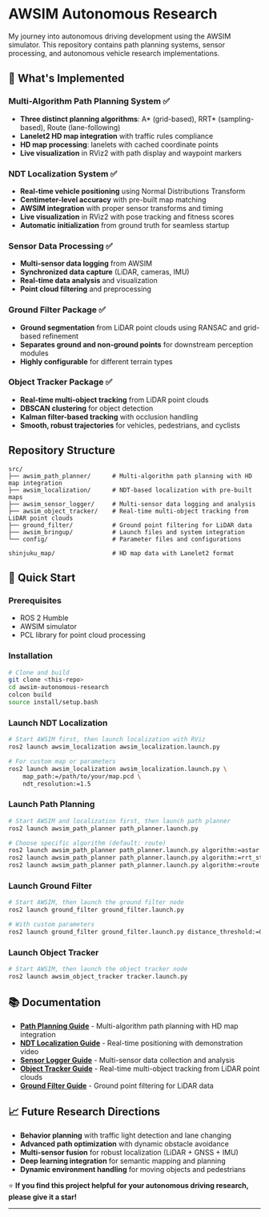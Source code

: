 # AWSIM Autonomous Research

My journey into autonomous driving development using the AWSIM simulator. This repository contains path planning systems, sensor processing, and autonomous vehicle research implementations.

## 🚗 What's Implemented

### Multi-Algorithm Path Planning System ✅
- **Three distinct planning algorithms**: A* (grid-based), RRT* (sampling-based), Route (lane-following)
- **Lanelet2 HD map integration** with traffic rules compliance
- **HD map processing**: lanelets with cached coordinate points
- **Live visualization** in RViz2 with path display and waypoint markers

### NDT Localization System ✅
- **Real-time vehicle positioning** using Normal Distributions Transform  
- **Centimeter-level accuracy** with pre-built map matching
- **AWSIM integration** with proper sensor transforms and timing
- **Live visualization** in RViz2 with pose tracking and fitness scores
- **Automatic initialization** from ground truth for seamless startup


### Sensor Data Processing ✅
- **Multi-sensor data logging** from AWSIM
- **Synchronized data capture** (LiDAR, cameras, IMU)
- **Real-time data analysis** and visualization
- **Point cloud filtering** and preprocessing

### Ground Filter Package ✅
- **Ground segmentation** from LiDAR point clouds using RANSAC and grid-based refinement
- **Separates ground and non-ground points** for downstream perception modules
- **Highly configurable** for different terrain types

### Object Tracker Package ✅
- **Real-time multi-object tracking** from LiDAR point clouds
- **DBSCAN clustering** for object detection
- **Kalman filter-based tracking** with occlusion handling
- **Smooth, robust trajectories** for vehicles, pedestrians, and cyclists

## Repository Structure
```
src/
├── awsim_path_planner/      # Multi-algorithm path planning with HD map integration
├── awsim_localization/      # NDT-based localization with pre-built maps
├── awsim_sensor_logger/     # Multi-sensor data logging and analysis  
├── awsim_object_tracker/    # Real-time multi-object tracking from LiDAR point clouds
├── ground_filter/           # Ground point filtering for LiDAR data
├── awsim_bringup/           # Launch files and system integration
└── config/                  # Parameter files and configurations

shinjuku_map/                # HD map data with Lanelet2 format

```

## 🚀 Quick Start

### Prerequisites
- ROS 2 Humble
- AWSIM simulator
- PCL library for point cloud processing

### Installation
```bash
# Clone and build
git clone <this-repo>
cd awsim-autonomous-research
colcon build
source install/setup.bash
```


### Launch NDT Localization
```bash
# Start AWSIM first, then launch localization with RViz
ros2 launch awsim_localization awsim_localization.launch.py

# For custom map or parameters
ros2 launch awsim_localization awsim_localization.launch.py \
    map_path:=/path/to/your/map.pcd \
    ndt_resolution:=1.5
```

### Launch Path Planning
```bash
# Start AWSIM and localization first, then launch path planner
ros2 launch awsim_path_planner path_planner.launch.py

# Choose specific algorithm (default: route)
ros2 launch awsim_path_planner path_planner.launch.py algorithm:=astar
ros2 launch awsim_path_planner path_planner.launch.py algorithm:=rrt_star
ros2 launch awsim_path_planner path_planner.launch.py algorithm:=route
```

### Launch Ground Filter
```bash
# Start AWSIM, then launch the ground filter node
ros2 launch ground_filter ground_filter.launch.py

# With custom parameters
ros2 launch ground_filter ground_filter.launch.py distance_threshold:=0.1 grid_size:=0.5
```

### Launch Object Tracker
```bash
# Start AWSIM, then launch the object tracker node
ros2 launch awsim_object_tracker tracker.launch.py
```



## 📚 Documentation

- **[Path Planning Guide](src/awsim_path_planner/README.md)** - Multi-algorithm path planning with HD map integration
- **[NDT Localization Guide](src/awsim_localization/README.md)** - Real-time positioning with demonstration video
- **[Sensor Logger Guide](src/awsim_sensor_logger/README.md)** - Multi-sensor data collection and analysis
- **[Object Tracker Guide](src/awsim_object_tracker/README.md)** - Real-time multi-object tracking from LiDAR point clouds
- **[Ground Filter Guide](src/ground_filter/README.md)** - Ground point filtering for LiDAR data


## 📈 Future Research Directions

- **Behavior planning** with traffic light detection and lane changing
- **Advanced path optimization** with dynamic obstacle avoidance
- **Multi-sensor fusion** for robust localization (LiDAR + GNSS + IMU)
- **Deep learning integration** for semantic mapping and planning
- **Dynamic environment handling** for moving objects and pedestrians

⭐ **If you find this project helpful for your autonomous driving research, please give it a star!**

---
